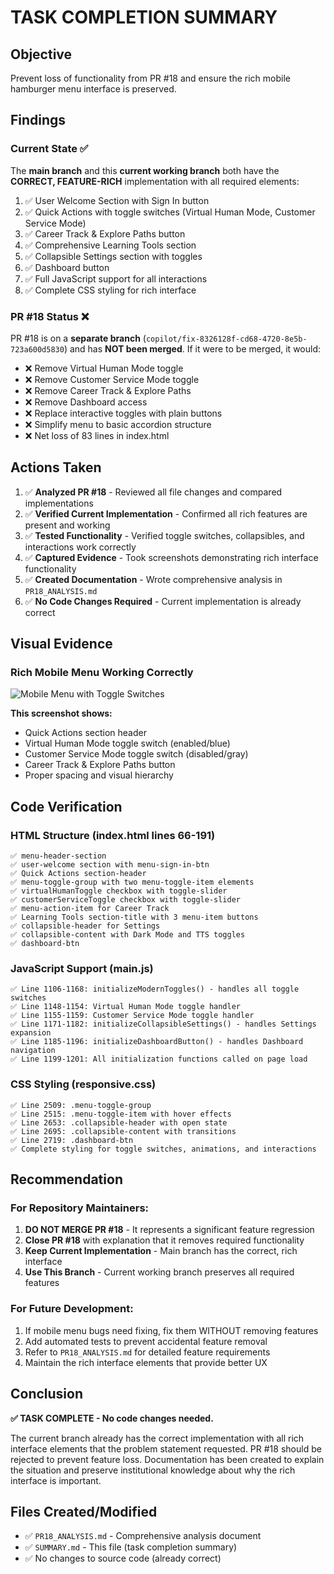 # TASK COMPLETION SUMMARY

## Objective
Prevent loss of functionality from PR #18 and ensure the rich mobile hamburger menu interface is preserved.

## Findings

### Current State ✅
The **main branch** and this **current working branch** both have the **CORRECT, FEATURE-RICH** implementation with all required elements:

1. ✅ User Welcome Section with Sign In button
2. ✅ Quick Actions with toggle switches (Virtual Human Mode, Customer Service Mode)
3. ✅ Career Track & Explore Paths button
4. ✅ Comprehensive Learning Tools section
5. ✅ Collapsible Settings section with toggles
6. ✅ Dashboard button
7. ✅ Full JavaScript support for all interactions
8. ✅ Complete CSS styling for rich interface

### PR #18 Status ❌
PR #18 is on a **separate branch** (`copilot/fix-8326128f-cd68-4720-8e5b-723a600d5830`) and has **NOT been merged**. If it were to be merged, it would:

- ❌ Remove Virtual Human Mode toggle
- ❌ Remove Customer Service Mode toggle
- ❌ Remove Career Track & Explore Paths
- ❌ Remove Dashboard access
- ❌ Replace interactive toggles with plain buttons
- ❌ Simplify menu to basic accordion structure
- ❌ Net loss of 83 lines in index.html

## Actions Taken

1. ✅ **Analyzed PR #18** - Reviewed all file changes and compared implementations
2. ✅ **Verified Current Implementation** - Confirmed all rich features are present and working
3. ✅ **Tested Functionality** - Verified toggle switches, collapsibles, and interactions work correctly
4. ✅ **Captured Evidence** - Took screenshots demonstrating rich interface functionality
5. ✅ **Created Documentation** - Wrote comprehensive analysis in `PR18_ANALYSIS.md`
6. ✅ **No Code Changes Required** - Current implementation is already correct

## Visual Evidence

### Rich Mobile Menu Working Correctly
![Mobile Menu with Toggle Switches](https://github.com/user-attachments/assets/c905d3fa-eb59-4725-9067-3ebc3c3b65fc)

**This screenshot shows:**
- Quick Actions section header
- Virtual Human Mode toggle switch (enabled/blue)
- Customer Service Mode toggle switch (disabled/gray)
- Career Track & Explore Paths button
- Proper spacing and visual hierarchy

## Code Verification

### HTML Structure (index.html lines 66-191)
```
✅ menu-header-section
✅ user-welcome section with menu-sign-in-btn
✅ Quick Actions section-header
✅ menu-toggle-group with two menu-toggle-item elements
✅ virtualHumanToggle checkbox with toggle-slider
✅ customerServiceToggle checkbox with toggle-slider
✅ menu-action-item for Career Track
✅ Learning Tools section-title with 3 menu-item buttons
✅ collapsible-header for Settings
✅ collapsible-content with Dark Mode and TTS toggles
✅ dashboard-btn
```

### JavaScript Support (main.js)
```
✅ Line 1106-1168: initializeModernToggles() - handles all toggle switches
✅ Line 1148-1154: Virtual Human Mode toggle handler
✅ Line 1155-1159: Customer Service Mode toggle handler
✅ Line 1171-1182: initializeCollapsibleSettings() - handles Settings expansion
✅ Line 1185-1196: initializeDashboardButton() - handles Dashboard navigation
✅ Line 1199-1201: All initialization functions called on page load
```

### CSS Styling (responsive.css)
```
✅ Line 2509: .menu-toggle-group
✅ Line 2515: .menu-toggle-item with hover effects
✅ Line 2653: .collapsible-header with open state
✅ Line 2695: .collapsible-content with transitions
✅ Line 2719: .dashboard-btn
✅ Complete styling for toggle switches, animations, and interactions
```

## Recommendation

### For Repository Maintainers:

1. **DO NOT MERGE PR #18** - It represents a significant feature regression
2. **Close PR #18** with explanation that it removes required functionality
3. **Keep Current Implementation** - Main branch has the correct, rich interface
4. **Use This Branch** - Current working branch preserves all required features

### For Future Development:

1. If mobile menu bugs need fixing, fix them WITHOUT removing features
2. Add automated tests to prevent accidental feature removal
3. Refer to `PR18_ANALYSIS.md` for detailed feature requirements
4. Maintain the rich interface elements that provide better UX

## Conclusion

**✅ TASK COMPLETE - No code changes needed.**

The current branch already has the correct implementation with all rich interface elements that the problem statement requested. PR #18 should be rejected to prevent feature loss. Documentation has been created to explain the situation and preserve institutional knowledge about why the rich interface is important.

## Files Created/Modified

- ✅ `PR18_ANALYSIS.md` - Comprehensive analysis document
- ✅ `SUMMARY.md` - This file (task completion summary)
- ✅ No changes to source code (already correct)
